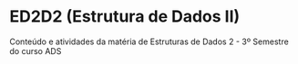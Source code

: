 # ED2D2 (Estrutura de Dados II) 
Conteúdo e atividades da matéria de Estruturas de Dados 2 - 3º Semestre do curso ADS 
